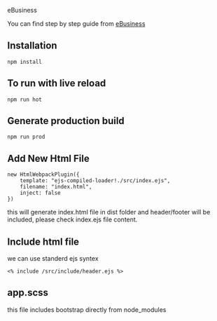 eBusiness

You can find step by step guide from [eBusiness](https://github.com/rakshitakbari/eBusiness-psd.git)

## Installation

    npm install

## To run with live reload

    npm run hot

## Generate production build

    npm run prod

## Add New Html File

    new HtmlWebpackPlugin({
        template: "ejs-compiled-loader!./src/index.ejs",
        filename: "index.html",
        inject: false
    })

this will generate index.html file in dist folder and header/footer will be included, please check index.ejs file content.

## Include html file

we can use standerd ejs syntex

    <% include /src/include/header.ejs %>

## app.scss

this file includes bootstrap directly from node_modules
